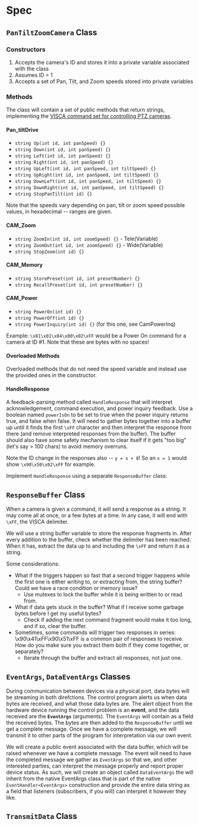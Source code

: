 # Spec

## `PanTiltZoomCamera` Class

### Constructors

1. Accepts the camera's ID and stores it into a private variable associated with the class
2. Assumes ID = 1
3. Accepts a set of Pan, Tilt, and Zoom speeds stored into private variables

### Methods

The class will contain a set of public methods that return strings, implementing the [VISCA command set for controlling PTZ cameras](https://www.epiphan.com/userguides/LUMiO12x/Content/UserGuides/PTZ/3-operation/VISCAcommands.htm).

#### Pan_tiltDrive

- `string Up(int id, int panSpeed) {}`
- `string Down(int id, int panSpeed) {}`
- `string Left(int id, int panSpeed) {}`
- `string Right(int id, int panSpeed) {}`
- `string UpLeft(int id, int panSpeed, int tiltSpeed) {}`
- `string UpRight(int id, int panSpeed, int tiltSpeed) {}`
- `string DownLeft(int id, int panSpeed, int tiltSpeed) {}`
- `string DownRight(int id, int panSpeed, int tiltSpeed) {}`
- `string StopPanTilt(int id) {}`

Note that the speeds vary depending on pan, tilt or zoom speed possible values, in hexadecimal -- ranges are given.

#### CAM_Zoom

- `string ZoomIn(int id, int zoomSpeed) {}` - Tele(Variable)
- `string ZoomOut(int id, int zoomSpeed) {}` - Wide(Variable)
- `string StopZoom(int id) {}`

#### CAM_Memory

- `string StorePreset(int id, int presetNumber) {}`
- `string RecallPreset(int id, int presetNumber) {}`

#### CAM_Power

- `string PowerOn(int id) {}`
- `string PowerOff(int id) {}`
- `string PowerInquiry(int id) {}` (for this one, see CamPowerInq)

Example: `\x81\x01\x04\x00\x02\xFF` would be a Power On command for a camera at ID #1. Note that these are bytes with no spaces!

#### Overloaded Methods

Overloaded methods that do not need the speed variable and instead use the provided ones in the constructor.

#### HandleResponse

A feedback-parsing method called `HandleResponse` that will interpret acknowledgement, command execution, and power inquiry feedback. Use a boolean named `powerIsOn` to be set to true when the power inquiry returns true, and false when false. It will need to gather bytes together into a buffer up until it finds the first `\xFF` character and then interpret the response from there (and remove interpreted responses from the buffer). The buffer should also have some safety mechanism to clear itself if it gets "too big" (let's say > 100 chars) to avoid memory overruns.

Note the ID change in the responses also -- `y = x + 8`! So an `x = 1` would show `\x90\x50\x02\xFF` for example.

Implement `HandleResponse` using a separate `ResponseBuffer` class:

## `ResponseBuffer` Class

When a camera is given a command, it will send a response as a string. It may come all at once, or a few bytes at a time. In any case, it will end with `\xFF`, the VISCA delimiter.

We will use a string buffer variable to store the response fragments in. After every addition to the buffer, check whether the delimiter has been reached. When it has, extract the data up to and including the `\xFF` and return it as a string.

Some considerations:

- What if the triggers happen so fast that a second trigger happens while the first one is either writing to, or extracting from, the string buffer? Could we have a race condition or memory issue?
  - Use mutexes to lock the buffer while it is being written to or read from.
- What if data gets stuck in the buffer? What if I receive some garbage bytes before I get my useful bytes?
  - Check if adding the next command fragment would make it too long, and if so, clear the buffer.
- Sometimes, some commands will trigger two responses in series: \x90\x41\xFF\x90\x51\xFF is a common pair of responses to receive. How do you make sure you extract them both if they come together, or separately?
  - Iterate through the buffer and extract all responses, not just one.

## `EventArgs`, `DataEventArgs` Classes

During communication between devices via a physical port, data bytes will be streaming in both direfctions. The control program alerts us when data bytes are received, and what those data bytes are. The alert object from the hardware device running the control problem is an **event**, and the data received are the **`EventArgs`** (arguments). The `EventArgs` will contain as a field the received bytes. The bytes are then added to the `ResponseBuffer` until we get a complete message. Once we have a complete message, we will transmit it to other parts of the program for interpretation via our own event.

We will create a public event associated with the data buffer, which will be raised whenever we have a complete message. The event will need to have the completed message we gather as `EventArgs` so that we, and other interested parties, can interpret the message properly and report proper device status. As such, we will create an object called `DataEventArgs` the will inherit from the native EventArgs class that is part of the native `EventHandler<EventArgs>` construction and provide the entire data string as a field that listeners (subscribers, if you will) can interpret it however they like.

## `TransmitData` Class
